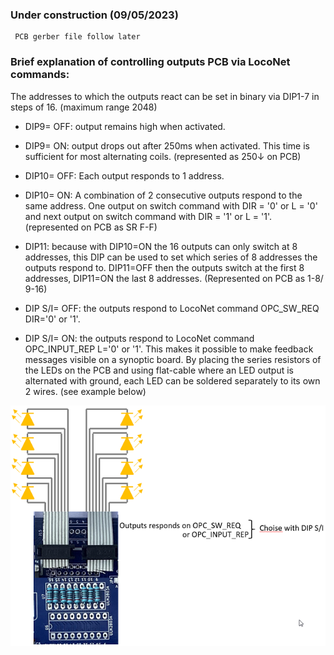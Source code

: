 ### Under construction (09/05/2023)

     PCB gerber file follow later

### Brief explanation of controlling outputs PCB via LocoNet commands:

The addresses to which the outputs react can be set in binary via DIP1-7 in steps of 16. (maximum range 2048)

- DIP9= OFF: output remains high when activated.

- DIP9= ON: output drops out after 250ms when activated. This time is sufficient for most alternating coils. (represented as 250↓ on PCB)

- DIP10= OFF: Each output responds to 1 address.

- DIP10= ON: A combination of 2 consecutive outputs respond to the same address. One output on switch command with DIR = '0' or L = '0' and next output on switch command with DIR = '1' or L = '1'. (represented on PCB as SR F-F)

- DIP11: because with DIP10=ON the 16 outputs can only switch at 8 addresses, this DIP can be used to set which series of 8 addresses the outputs respond to. DIP11=OFF then the outputs switch at the first 8 addresses, DIP11=ON the last 8 addresses. (Represented on PCB as 1-8/ 9-16)

- DIP S/I= OFF: the outputs respond to LocoNet command OPC_SW_REQ DIR='0' or '1'.

- DIP S/I= ON: the outputs respond to LocoNet command OPC_INPUT_REP L='0' or '1'. This makes it possible to make feedback messages visible on a synoptic board. By placing the series resistors of the LEDs on the PCB and using flat-cable where an LED output is alternated with ground, each LED can be soldered separately to its own 2 wires. (see example below)

<img alt="open opps 1" src=https://github.com/GeertGiebens/DIY_LocoNet_S88_DCC/blob/main/Files%20Output%20PCB/LocoNet_LED_connect.png>
